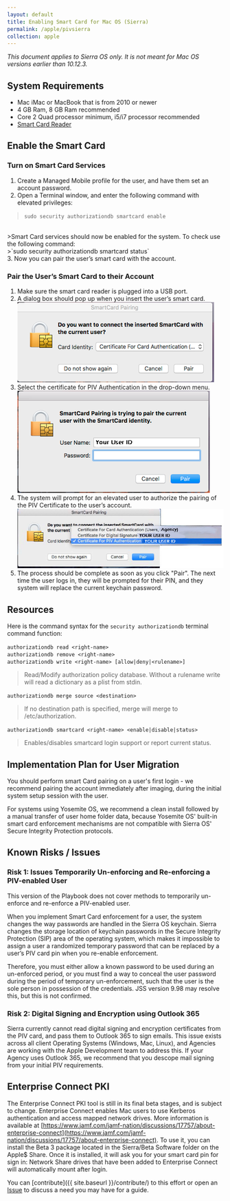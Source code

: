 ```yaml
---
layout: default
title: Enabling Smart Card for Mac OS (Sierra)
permalink: /apple/pivsierra
collection: apple
---
```


_This document applies to Sierra OS only. It is not meant for Mac OS versions earlier than 10.12.3._

## System Requirements
* Mac iMac or MacBook that is from 2010 or newer
* 4 GB Ram, 8 GB Ram recommended
* Core 2 Quad processor minimum, i5/i7 processor recommended
* [Smart Card Reader](../start/#card-readers)


## Enable the Smart Card

### Turn on Smart Card Services

1. Create a Managed Mobile profile for the user, and have them set an account password.
2. Open a Terminal window, and enter the following command with elevated privileges:
>`sudo security authorizationdb smartcard enable`<br>
<br>
>Smart Card services should now be enabled for the system. To check use the following command:<br>
>`sudo security authorizationdb smartcard status`<br>
3. Now you can pair the user’s smart card with the account.


### Pair the User’s Smart Card to their Account

1. Make sure the smart card reader is plugged into a USB port.
2. A dialog box should pop up when you insert the user’s smart card.
![Sierra Dialog Box Screenshot](../img/sierra-dialog.png)<br>
3. Select the certificate for PIV Authentication in the drop-down menu.
![Certificate Selection Screenshot](../img/sierra-pairing-1.png)<br>
4. The system will prompt for an elevated user to authorize the pairing of the PIV Certificate to the user’s account.
![Privileged User Authentication Screenshot](../img/sierra-pairing-2.png)<br>
5. The process should be complete as soon as you click "Pair". The next time the user logs in, they will be prompted for their PIN, and they system will replace the current keychain password.


## Resources

Here is the command syntax for the `security authorizationdb` terminal command function:

`authorizationdb read <right-name>`<br>
`authorizationdb remove <right-name>`<br>
`authorizationdb write <right-name> [allow|deny|<rulename>]`<br>
> Read/Modify authorization policy database. Without a rulename write will read a dictionary as a plist from stdin.<br>

`authorizationdb merge source <destination>`<br>
> If no destination path is specified, merge will merge to /etc/authorization.<br>

`authorizationdb smartcard <right-name> <enable|disable|status>`<br>
> Enables/disables smartcard login support or report current status.<br>



## Implementation Plan for User Migration

You should perform smart Card pairing on a user's first login - we recommend pairing the account immediately after imaging, during the initial system setup session with the user.

For systems using Yosemite OS, we recommend a clean install followed by a manual transfer of user home folder data, because Yosemite OS' built-in smart card enforcement mechanisms are not compatible with Sierra OS' Secure Integrity Protection protocols.

## Known Risks / Issues

### Risk 1: Issues Temporarily Un-enforcing and Re-enforcing a PIV-enabled User

This version of the Playbook does not cover methods to temporarily un-enforce and re-enforce a PIV-enabled user. 

When you implement Smart Card enforcement for a user, the system changes the way passwords are handled in the Sierra OS keychain.
Sierra changes the storage location of keychain passwords in the Secure Integrity Protection (SIP) area of the operating system, which makes it impossible to assign a user a randomized temporary password that can be replaced by a user’s PIV card pin when you re-enable enforcement. 

Therefore, you must either allow a known password to be used during an un-enforced period, or you must find a way to conceal the user password during the period of temporary un-enforcement, such that the user is the sole person in possession of the credentials. JSS version 9.98 may resolve this, but this is not confirmed.

### Risk 2: Digital Signing and Encryption using Outlook 365


Sierra currently cannot read digital signing and encryption certificates from the PIV card, and pass them to Outlook 365 to sign emails. This issue exists across all client Operating Systems (Windows, Mac, Linux), and Agencies are working with the Apple Development team to address this. If your Agency uses Outlook 365, we recommend that you descope mail signing from your initial PIV requirements.


## Enterprise Connect PKI
The Enterprise Connect PKI tool is still in its final beta stages, and is subject to change. 
Enterprise Connect enables Mac users to use Kerberos authentication and access mapped network drives. More information is available at [https://www.jamf.com/jamf-nation/discussions/17757/about-enterprise-connect](https://www.jamf.com/jamf-nation/discussions/17757/about-enterprise-connect). To use it, you can install the Beta 3 package located in the Sierra/Beta Software folder on the Apple$ Share.
Once it is installed, it will ask you for your smart card pin for sign in:
Network Share drives that have been added to Enterprise Connect will automatically mount after login.

You can [contribute]({{ site.baseurl }}/contribute/) to this effort or open an [Issue]({{site.repo_url}}/issues) to discuss a need you may have for a guide.
